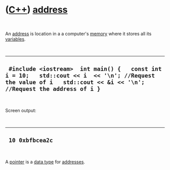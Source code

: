 



 

 

 

 

 

([C++](Cpp.htm)) [address](CppAddress.htm)
==========================================

 

An [address](CppAddress.htm) is location in a a computer's
[memory](CppMemory.htm) where it stores all its
[variables](CppVariable.htm).

 

  ----------------------------------------------------------------------------------------------------------------------------------------------------------------------
  ` #include <iostream>  int main() {   const int i = 10;   std::cout << i  << '\n'; //Request the value of i   std::cout << &i << '\n'; //Request the address of i }`
  ----------------------------------------------------------------------------------------------------------------------------------------------------------------------

 

Screen output:

 

  ------------------
  ` 10 0xbfbcea2c`
  ------------------

 

A [pointer](CppPointer.htm) is a [data type](CppDataType.htm) for
[addresses](CppAddress.htm).

 

 

 

 





 



